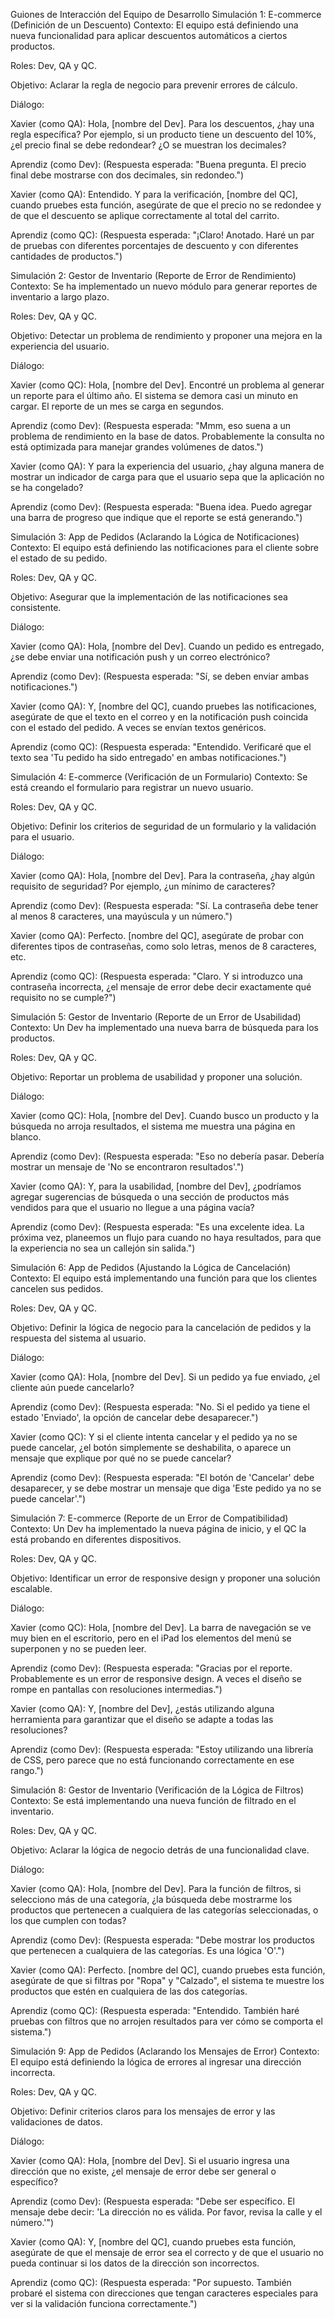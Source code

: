 Guiones de Interacción del Equipo de Desarrollo
Simulación 1: E-commerce (Definición de un Descuento)
Contexto: El equipo está definiendo una nueva funcionalidad para aplicar descuentos automáticos a ciertos productos.

Roles: Dev, QA y QC.

Objetivo: Aclarar la regla de negocio para prevenir errores de cálculo.

Diálogo:

Xavier (como QA): Hola, [nombre del Dev]. Para los descuentos, ¿hay una regla específica? Por ejemplo, si un producto tiene un descuento del 10%, ¿el precio final se debe redondear? ¿O se muestran los decimales?

Aprendiz (como Dev): (Respuesta esperada: "Buena pregunta. El precio final debe mostrarse con dos decimales, sin redondeo.")

Xavier (como QA): Entendido. Y para la verificación, [nombre del QC], cuando pruebes esta función, asegúrate de que el precio no se redondee y de que el descuento se aplique correctamente al total del carrito.

Aprendiz (como QC): (Respuesta esperada: "¡Claro! Anotado. Haré un par de pruebas con diferentes porcentajes de descuento y con diferentes cantidades de productos.")

Simulación 2: Gestor de Inventario (Reporte de Error de Rendimiento)
Contexto: Se ha implementado un nuevo módulo para generar reportes de inventario a largo plazo.

Roles: Dev, QA y QC.

Objetivo: Detectar un problema de rendimiento y proponer una mejora en la experiencia del usuario.

Diálogo:

Xavier (como QC): Hola, [nombre del Dev]. Encontré un problema al generar un reporte para el último año. El sistema se demora casi un minuto en cargar. El reporte de un mes se carga en segundos.

Aprendiz (como Dev): (Respuesta esperada: "Mmm, eso suena a un problema de rendimiento en la base de datos. Probablemente la consulta no está optimizada para manejar grandes volúmenes de datos.")

Xavier (como QA): Y para la experiencia del usuario, ¿hay alguna manera de mostrar un indicador de carga para que el usuario sepa que la aplicación no se ha congelado?

Aprendiz (como Dev): (Respuesta esperada: "Buena idea. Puedo agregar una barra de progreso que indique que el reporte se está generando.")

Simulación 3: App de Pedidos (Aclarando la Lógica de Notificaciones)
Contexto: El equipo está definiendo las notificaciones para el cliente sobre el estado de su pedido.

Roles: Dev, QA y QC.

Objetivo: Asegurar que la implementación de las notificaciones sea consistente.

Diálogo:

Xavier (como QA): Hola, [nombre del Dev]. Cuando un pedido es entregado, ¿se debe enviar una notificación push y un correo electrónico?

Aprendiz (como Dev): (Respuesta esperada: "Sí, se deben enviar ambas notificaciones.")

Xavier (como QA): Y, [nombre del QC], cuando pruebes las notificaciones, asegúrate de que el texto en el correo y en la notificación push coincida con el estado del pedido. A veces se envían textos genéricos.

Aprendiz (como QC): (Respuesta esperada: "Entendido. Verificaré que el texto sea 'Tu pedido ha sido entregado' en ambas notificaciones.")

Simulación 4: E-commerce (Verificación de un Formulario)
Contexto: Se está creando el formulario para registrar un nuevo usuario.

Roles: Dev, QA y QC.

Objetivo: Definir los criterios de seguridad de un formulario y la validación para el usuario.

Diálogo:

Xavier (como QA): Hola, [nombre del Dev]. Para la contraseña, ¿hay algún requisito de seguridad? Por ejemplo, ¿un mínimo de caracteres?

Aprendiz (como Dev): (Respuesta esperada: "Sí. La contraseña debe tener al menos 8 caracteres, una mayúscula y un número.")

Xavier (como QA): Perfecto. [nombre del QC], asegúrate de probar con diferentes tipos de contraseñas, como solo letras, menos de 8 caracteres, etc.

Aprendiz (como QC): (Respuesta esperada: "Claro. Y si introduzco una contraseña incorrecta, ¿el mensaje de error debe decir exactamente qué requisito no se cumple?")

Simulación 5: Gestor de Inventario (Reporte de un Error de Usabilidad)
Contexto: Un Dev ha implementado una nueva barra de búsqueda para los productos.

Roles: Dev, QA y QC.

Objetivo: Reportar un problema de usabilidad y proponer una solución.

Diálogo:

Xavier (como QC): Hola, [nombre del Dev]. Cuando busco un producto y la búsqueda no arroja resultados, el sistema me muestra una página en blanco.

Aprendiz (como Dev): (Respuesta esperada: "Eso no debería pasar. Debería mostrar un mensaje de 'No se encontraron resultados'.")

Xavier (como QA): Y, para la usabilidad, [nombre del Dev], ¿podríamos agregar sugerencias de búsqueda o una sección de productos más vendidos para que el usuario no llegue a una página vacía?

Aprendiz (como Dev): (Respuesta esperada: "Es una excelente idea. La próxima vez, planeemos un flujo para cuando no haya resultados, para que la experiencia no sea un callejón sin salida.")

Simulación 6: App de Pedidos (Ajustando la Lógica de Cancelación)
Contexto: El equipo está implementando una función para que los clientes cancelen sus pedidos.

Roles: Dev, QA y QC.

Objetivo: Definir la lógica de negocio para la cancelación de pedidos y la respuesta del sistema al usuario.

Diálogo:

Xavier (como QA): Hola, [nombre del Dev]. Si un pedido ya fue enviado, ¿el cliente aún puede cancelarlo?

Aprendiz (como Dev): (Respuesta esperada: "No. Si el pedido ya tiene el estado 'Enviado', la opción de cancelar debe desaparecer.")

Xavier (como QC): Y si el cliente intenta cancelar y el pedido ya no se puede cancelar, ¿el botón simplemente se deshabilita, o aparece un mensaje que explique por qué no se puede cancelar?

Aprendiz (como Dev): (Respuesta esperada: "El botón de 'Cancelar' debe desaparecer, y se debe mostrar un mensaje que diga 'Este pedido ya no se puede cancelar'.")

Simulación 7: E-commerce (Reporte de un Error de Compatibilidad)
Contexto: Un Dev ha implementado la nueva página de inicio, y el QC la está probando en diferentes dispositivos.

Roles: Dev, QA y QC.

Objetivo: Identificar un error de responsive design y proponer una solución escalable.

Diálogo:

Xavier (como QC): Hola, [nombre del Dev]. La barra de navegación se ve muy bien en el escritorio, pero en el iPad los elementos del menú se superponen y no se pueden leer.

Aprendiz (como Dev): (Respuesta esperada: "Gracias por el reporte. Probablemente es un error de responsive design. A veces el diseño se rompe en pantallas con resoluciones intermedias.")

Xavier (como QA): Y, [nombre del Dev], ¿estás utilizando alguna herramienta para garantizar que el diseño se adapte a todas las resoluciones?

Aprendiz (como Dev): (Respuesta esperada: "Estoy utilizando una librería de CSS, pero parece que no está funcionando correctamente en ese rango.")

Simulación 8: Gestor de Inventario (Verificación de la Lógica de Filtros)
Contexto: Se está implementando una nueva función de filtrado en el inventario.

Roles: Dev, QA y QC.

Objetivo: Aclarar la lógica de negocio detrás de una funcionalidad clave.

Diálogo:

Xavier (como QA): Hola, [nombre del Dev]. Para la función de filtros, si selecciono más de una categoría, ¿la búsqueda debe mostrarme los productos que pertenecen a cualquiera de las categorías seleccionadas, o los que cumplen con todas?

Aprendiz (como Dev): (Respuesta esperada: "Debe mostrar los productos que pertenecen a cualquiera de las categorías. Es una lógica 'O'.")

Xavier (como QA): Perfecto. [nombre del QC], cuando pruebes esta función, asegúrate de que si filtras por "Ropa" y "Calzado", el sistema te muestre los productos que estén en cualquiera de las dos categorías.

Aprendiz (como QC): (Respuesta esperada: "Entendido. También haré pruebas con filtros que no arrojen resultados para ver cómo se comporta el sistema.")

Simulación 9: App de Pedidos (Aclarando los Mensajes de Error)
Contexto: El equipo está definiendo la lógica de errores al ingresar una dirección incorrecta.

Roles: Dev, QA y QC.

Objetivo: Definir criterios claros para los mensajes de error y las validaciones de datos.

Diálogo:

Xavier (como QA): Hola, [nombre del Dev]. Si el usuario ingresa una dirección que no existe, ¿el mensaje de error debe ser general o específico?

Aprendiz (como Dev): (Respuesta esperada: "Debe ser específico. El mensaje debe decir: 'La dirección no es válida. Por favor, revisa la calle y el número.'")

Xavier (como QA): Y, [nombre del QC], cuando pruebes esta función, asegúrate de que el mensaje de error sea el correcto y de que el usuario no pueda continuar si los datos de la dirección son incorrectos.

Aprendiz (como QC): (Respuesta esperada: "Por supuesto. También probaré el sistema con direcciones que tengan caracteres especiales para ver si la validación funciona correctamente.")